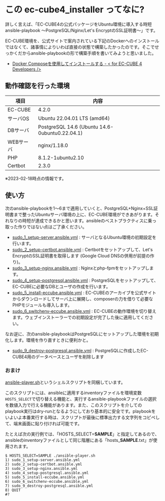 # この ec-cube4_installer ってなに?

詳しく言えば、「EC-CUBE4の公式パッケージをUbuntu環境に導入する時短ansible-playbook 〜PostgreSQL/Nginx/Let's EncryptのSSL証明書〜」です。

EC-CUBE環境を、公式サイトで案内されている下記のDockerへのインストールではなくて、諸事情によりいわば直接の状態で構築したかったのです。そこでせっかくだからansible-playbookの形で構築手順を書いてみようと思いました。
- [Docker Composeを使用してインストールする \- < for EC\-CUBE 4 Developers />](https://doc4.ec-cube.net/quickstart/docker_compose_install)

## 動作確認を行った環境

|項目|内容|
|---|---|
|EC-CUBE|4.2.0|
|サーバOS|Ubuntu 22.04.01 LTS (amd64)|
|DBサーバ|PostgreSQL 14.6 (Ubuntu 14.6-0ubuntu0.22.04.1)|
|WEBサーバ|nginx/1.18.0|
|PHP|8.1.2-1ubuntu2.10|
|Certbot|2.3.0|

※2023-02-18時点の情報です。

## 使い方

次のansible-playbookを1〜6まで適用していくと、PostgreSQL+Nginx+SSL証明書まで整ったUbuntuサーバ環境の上に、EC-CUBE環境ができあがります。それなりの時短が達成できるかと思います。ansibleのベストプラクティスに乗っ取った作りではない点はご了承ください。

- [sudo_1_setup-server.ansible.yml](tasks/sudo_1_setup-server.ansible.yml) : サーバとなるUbuntu環境の初期設定を行います。
- [sudo_2_setup-certbot.ansible.yml](tasks/sudo_2_setup-certbot.ansible.yml) : Certbotをセットアップして、Let's EncryptのSSL証明書を取得します (Google Cloud DNSの併用が前提の作り)。
- [sudo_3_setup-nginx.ansible.yml](tasks/sudo_3_setup-nginx.ansible.yml) : Nginxとphp-fpmをセットアップします。
- [sudo_4_setup-postgresql.ansible.yml](tasks/sudo_4_setup-postgresql.ansible.yml) : PostgreSQLをセットアップして、EC-CUBEに必要なDBとユーザの作成を行います。
- [sudo_5_install-eccube.ansible.yml](tasks/sudo_5_install-eccube.ansible.yml) : EC-CUBEのアーカイブを公式サイトからダウンロードしてサーバ上に展開し、composerの力を借りて必要なPHPモジュールも導入します。
- [sudo_6_switchenv-eccube.ansible.yml](tasks/sudo_6_switchenv-eccube.ansible.yml) : EC-CUBEの動作環境を切り替えます。ウェブインストーラーでの初期設定が完了した後に適用してください。

なお逆に、次のansible-playbookはPostgreSQLにセットアップした環境を初期化します。環境を作り直すときに便利かと。

- [sudo_9_destroy-postgresql.ansible.yml](tasks/sudo_9_destroy-postgresql.ansible.yml) : PostgreSQLに作成したEC-CUBE4用のデータベースとユーザを削除します

### おまけ

[ansible-player.sh](ansible-player.sh)というシェルスクリプトを同梱しています。

このスクリプトには、ansibleに適用するinventoryファイルを環境変数`HOSTS_SELECT`で切り替える機能と、実行するansible-playbookファイルの選択を数値入力で行える機能があります。また、このスクリプトを介してのplaybook実行はdry-runとなるようにしており基本的に安全です。playbookをいよいよ本番実行する時は、スクリプトが最後に標準出力する文字列をコピペして、端末画面に貼り付ければ可能です。

たとえば次の実行例では、「HOSTS_SELECT=**SAMPLE**」と指定してあるので、ansibleのinventoryファイルとして同じ階層にある「hosts_**SAMPLE**.txt」が使用されます。
```
$ HOSTS_SELECT=SAMPLE ./ansible-player.sh
1) sudo_1_setup-server.ansible.yml
2) sudo_2_setup-certbot.ansible.yml
3) sudo_3_setup-nginx.ansible.yml
4) sudo_4_setup-postgresql.ansible.yml
5) sudo_5_install-eccube.ansible.yml
6) sudo_6_switchenv-eccube.ansible.yml
7) sudo_9_destroy-postgresql.ansible.yml
8) QUIT
#?
```
